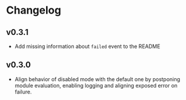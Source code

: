 # Changelog

## v0.3.1

 - Add missing information about `failed` event to the README

## v0.3.0

 - Align behavior of disabled mode with the default one by postponing module evaluation, enabling logging and aligning exposed error on failure.
